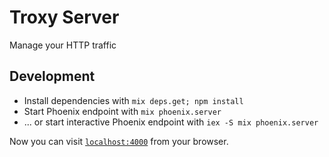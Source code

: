 # Troxy Server

Manage your HTTP traffic

## Development

  * Install dependencies with `mix deps.get; npm install`
  * Start Phoenix endpoint with `mix phoenix.server`
  * ... or start interactive Phoenix endpoint with `iex -S mix phoenix.server`

Now you can visit [`localhost:4000`](http://localhost:4000) from your browser.
